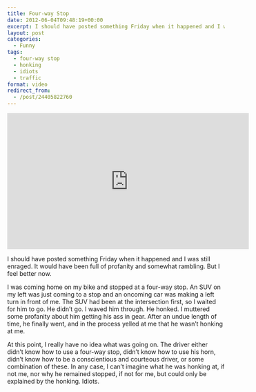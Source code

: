 ```yaml
---
title: Four-way Stop
date: 2012-06-04T09:48:19+00:00
excerpt: I should have posted something Friday when it happened and I was still enraged. It would have been full of profanity and somewhat rambling. I was coming home on my bike and stopped at a four-way stop.
layout: post
categories:
  - Funny
tags:
  - four-way stop
  - honking
  - idiots
  - traffic
format: video
redirect_from:
  - /post/24405822760
---
```

<div class="video-container">
	<iframe width="560" height="315" src="https://www.youtube.com/embed/5XdohA-4tQ0" frameborder="0" allowfullscreen></iframe>
</div>

I should have posted something Friday when it happened and I was still enraged. It would have been full of profanity and somewhat rambling. But I feel better now.

I was coming home on my bike and stopped at a four-way stop. An SUV on my left was just coming to a stop and an oncoming car was making a left turn in front of me. The SUV had been at the intersection first, so I waited for him to go. He didn’t go. I waved him through. He honked. I muttered some profanity about him getting his ass in gear. After an undue length of time, he finally went, and in the process yelled at me that he wasn’t honking at me.

At this point, I really have no idea what was going on. The driver either didn’t know how to use a four-way stop, didn’t know how to use his horn, didn’t know how to be a conscientious and courteous driver, or some combination of these. In any case, I can’t imagine what he was honking at, if not me, nor why he remained stopped, if not for me, but could only be explained by the honking. Idiots.